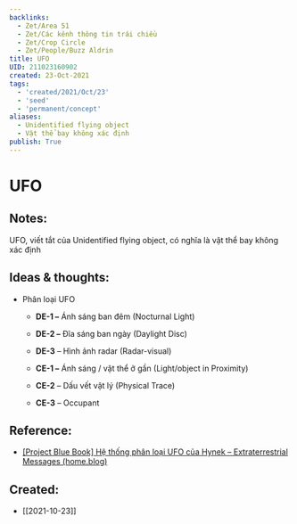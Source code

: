 ```yaml
---
backlinks:
  - Zet/Area 51
  - Zet/Các kênh thông tin trái chiều
  - Zet/Crop Circle
  - Zet/People/Buzz Aldrin
title: UFO
UID: 211023160902
created: 23-Oct-2021
tags:
  - 'created/2021/Oct/23'
  - 'seed'
  - 'permanent/concept'
aliases:
  - Unidentified flying object
  - Vật thể bay không xác định
publish: True
---
```

# UFO

## Notes:
UFO, viết tắt của Unidentified flying object, có nghĩa là vật thể bay không xác định

## Ideas & thoughts:
- Phân loại UFO
	- **DE-1 –** Ánh sáng ban đêm (Nocturnal Light)

	- **DE-2 –** Đĩa sáng ban ngày (Daylight Disc)

	- **DE-3** – Hình ảnh radar (Radar-visual)

	- **CE-1 –** Ánh sáng / vật thể ở gần (Light/object in Proximity)

	- **CE-2** – Dấu vết vật lý (Physical Trace)

	- **CE-3** – Occupant

## Reference:
- [[Project Blue Book] Hệ thống phân loại UFO của Hynek – Extraterrestrial Messages (home.blog)](https://extraterrestrialbeing.home.blog/2020/09/12/project-blue-book-he-thong-phan-loai-ufo-cua-hynek/)
## Created:
- [[2021-10-23]]

